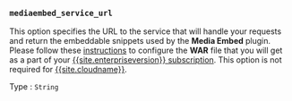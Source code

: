 ### `mediaembed_service_url`

This option specifies the URL to the service that will handle your requests and return the embeddable snippets used by the **Media Embed** plugin. Please follow these [instructions]({{site.baseurl}}/how-to-guides/premium-server-side-guide/) to configure the **WAR** file that you will get as a part of your [{{site.enterpriseversion}} subscription]({{site.pricingpage}}).
This option is not required for [{{site.cloudname}}]({{site.baseurl}}/how-to-guides/cloud-deployment-guide/editor-and-features/).

Type
: `String`
